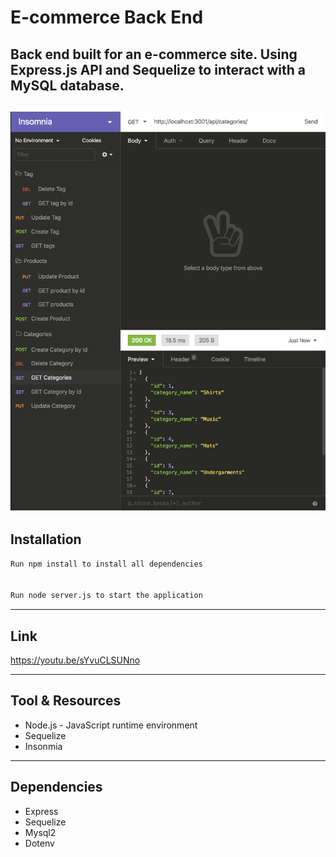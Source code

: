 #  E-commerce Back End
Back end built for an e-commerce site. Using  Express.js API and Sequelize to interact with a MySQL database.
---
![](https://github.com/Mayorgak/e-commerce-back-end/blob/master/images/GET%20categories.png)
---

## Installation


 ```bash
Run npm install to install all dependencies


Run node server.js to start the application
 ```
---
## Link 

https://youtu.be/sYvuCLSUNno

---

## Tool & Resources
* Node.js - JavaScript runtime environment
* Sequelize 
* Insonmia


---
## Dependencies
 * Express 
 * Sequelize  
* Mysql2
* Dotenv 

